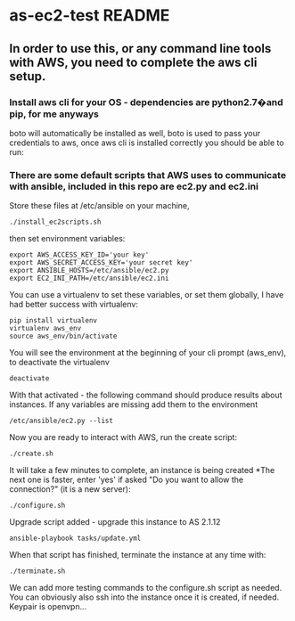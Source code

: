 # as-ec2-test README

## In order to use this, or any command line tools with AWS, you need to complete the aws cli setup.

### Install aws cli for your OS - dependencies are python2.7�and pip, for me anyways
boto will automatically be installed as well, boto is used to pass your credentials to aws, once aws cli is installed correctly you should be able to run:

### There are some default scripts that AWS uses to communicate with ansible, included in this repo are ec2.py and ec2.ini
Store these files at /etc/ansible on your machine, 
```
./install_ec2scripts.sh
```
then set environment variables:

```
export AWS_ACCESS_KEY_ID='your key'
export AWS_SECRET_ACCESS_KEY='your secret key'
export ANSIBLE_HOSTS=/etc/ansible/ec2.py
export EC2_INI_PATH=/etc/ansible/ec2.ini
```

You can use a virtualenv to set these variables, or set them globally, I have had better success with virtualenv:

```
pip install virtualenv
virtualenv aws_env
source aws_env/bin/activate
```

You will see the environment at the beginning of your cli prompt (aws_env), to deactivate the virtualenv

```
deactivate
```

With that activated - the following command should produce results about instances.  If any variables are missing add them to the environment

```
/etc/ansible/ec2.py --list
```

Now you are ready to interact with AWS, run the create script:

```
./create.sh
```

It will take a few minutes to complete, an instance is being created
*The next one is faster, enter 'yes' if asked "Do you want to allow the connection?" (it is a new server):

```
./configure.sh
```
Upgrade script added - upgrade this instance to AS 2.1.12

```
ansible-playbook tasks/update.yml
```
When that script has finished, terminate the instance at any time with:

```
./terminate.sh
```

We can add more testing commands to the configure.sh script as needed.
You can obviously also ssh into the instance once it is created, if needed.  Keypair is openvpn...
